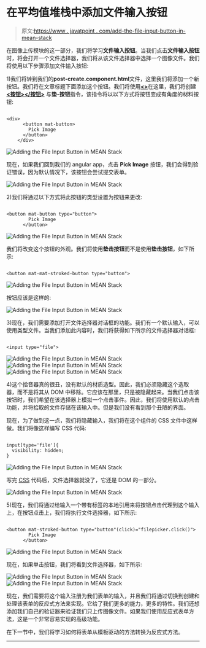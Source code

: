 # 在平均值堆栈中添加文件输入按钮

> 原文:[https://www . javatpoint . com/add-the-file-input-button-in-mean-stack](https://www.javatpoint.com/adding-the-file-input-button-in-mean-stack)

在图像上传模块的这一部分，我们将学习**文件输入按钮**。当我们点击**文件输入按钮**时，将会打开一个文件选择器，我们将从该文件选择器中选择一个图像文件。我们将使用以下步骤添加文件输入按钮:

1)我们将转到我们的**post-create.component.html**文件，这里我们将添加一个新按钮。我们将在文章标题下面添加这个按钮。我们将使用[**<></div>**](https://www.javatpoint.com/html-div-tag)在这里，我们将创建 [**<按钮></按钮>**](https://www.javatpoint.com/html-button-tag) 与**垫-按钮**指令，该指令将以以下方式将按钮变成有角度的材料按钮:

```

<div>
      <button mat-button>
        Pick Image
      </button>
    </div>

```

![Adding the File Input Button in MEAN Stack](../Images/cc2c2f8d2b27bcc1069b466f91e1c6fb.png)

现在，如果我们回到我们的 angular app，点击 **Pick Image** 按钮，我们会得到验证错误，因为默认情况下，该按钮会尝试提交表单。

![Adding the File Input Button in MEAN Stack](../Images/6c53b5ec3e550506352ac3432501b48b.png)

2)我们将通过以下方式将此按钮的类型设置为按钮来更改:

```

<button mat-button type="button">
        Pick Image
      </button>

```

![Adding the File Input Button in MEAN Stack](../Images/e6a64c03455094ebebce2687b035203d.png)

我们将改变这个按钮的外观。我们将使用**垫击按钮**而不是使用**垫击按钮**，如下所示:

```

<button mat-mat-stroked-button type="button">

```

![Adding the File Input Button in MEAN Stack](../Images/59fe3309f569d4ab99b9617453f3cb73.png)

按钮应该是这样的:

![Adding the File Input Button in MEAN Stack](../Images/5f793acedc952fe214f6a0b9360df8f4.png)

3)现在，我们需要添加打开文件选择器对话框的功能。我们有一个默认输入，可以使用类型文件。当我们添加此内容时，我们将获得如下所示的文件选择器对话框:

```

<input type="file">

```

![Adding the File Input Button in MEAN Stack](../Images/a703520eef0644c67f3af5fb6f4350cf.png)
![Adding the File Input Button in MEAN Stack](../Images/e110721d87f6ddf61b837b799022d0ea.png)
![Adding the File Input Button in MEAN Stack](../Images/1445ef0013b535385a4ac1a5e2b89a61.png)

4)这个拾音器真的很丑，没有默认的材质造型。因此，我们必须隐藏这个选取器，而不是将其从 DOM 中移除。它应该在那里，只是被隐藏起来。当我们点击该按钮时，我们希望在该选择器上模拟一个点击事件。因此，我们将使用默认的点击功能，并将拾取的文件存储在该输入中。但是我们没有看到那个丑陋的界面。

现在，为了做到这一点，我们将隐藏输入，我们将在这个组件的 CSS 文件中这样做。我们将像这样编写 CSS 代码:

```

input[type='file']{
  visibility: hidden;
}

```

![Adding the File Input Button in MEAN Stack](../Images/15694a52fb46f0070a4c576cf02e650c.png)

写完 [CSS](https://www.javatpoint.com/css-tutorial) 代码后，文件选择器就没了，它还是 DOM 的一部分。

![Adding the File Input Button in MEAN Stack](../Images/7fe1454cee289eaa0b6273c573a8a44d.png)

5)现在，我们将通过给输入一个带有标签的本地引用来将按钮点击代理到这个输入上，在按钮点击上，我们将执行文件选择器，如下所示:

```

<button mat-stroked-button type="button"(click)="filepicker.click()">
        Pick Image
      </button>

```

![Adding the File Input Button in MEAN Stack](../Images/11bae73aa44fc38d7c3abdfbb0f4aeec.png)

现在，如果单击按钮，我们将看到文件选择器，如下所示:

![Adding the File Input Button in MEAN Stack](../Images/c2a7a27848c186dabd453e9537c7b6f5.png)
![Adding the File Input Button in MEAN Stack](../Images/698ecdf2cd9fdcdb77651407b52ecb1d.png)

现在，我们需要将这个输入注册为我们表单的输入，并且我们将通过切换到创建和处理该表单的反应式方法来实现。它给了我们更多的能力，更多的特性。我们还想添加我们自己的验证器来验证我们只上传图像文件。如果我们使用反应式表单方法，这是一个非常容易实现的高级功能。

在下一节中，我们将学习如何将表单从模板驱动的方法转换为反应式方法。

* * *